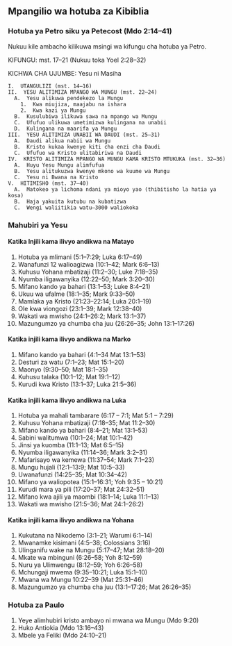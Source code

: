 ## Mpangilio wa hotuba za Kibiblia

### Hotuba ya Petro siku ya Petecost (Mdo 2:14–41)

Nukuu kile ambacho kilikuwa msingi wa kifungu cha hotuba ya Petro.

KIFUNGU: mst. 17–21 (Nukuu toka Yoel 2:28–32)

KICHWA CHA UJUMBE: Yesu ni Masiha

```
I.  UTANGULIZI (mst. 14–16)
II.  YESU ALITIMIZA MPANGO WA MUNGU (mst. 22–24)
  A.  Yesu alikuwa pendekezo la Mungu
    1.  Kwa miujiza, maajabu na ishara
    2.  Kwa kazi ya Mungu
  B.  Kusulubiwa ilikuwa sawa na mpango wa Mungu
  C.  Ufufuo ulikuwa umetimizwa kulingana na unabii
  D.  Kulingana na maarifa ya Mungu
III.  YESU ALITIMIZA UNABII WA DAUDI (mst. 25–31)
  A.  Daudi alikua nabii wa Mungu
  B.  Kristo kukaa kwenye kiti cha enzi cha Daudi
  C.  Ufufuo wa Kristo ulitabiriwa na Daudi
IV.  KRISTO ALITIMIZA MPANGO WA MUNGU KAMA KRISTO MTUKUKA (mst. 32–36)
  A.  Huyu Yesu Mungu alimfufua
  B.  Yesu alitukuzwa kwenye mkono wa kuume wa Mungu
  C.  Yesu ni Bwana na Kristo
V.  HITIMISHO (mst. 37–40)
  A.  Matokeo ya lichoma ndani ya mioyo yao (thibitisho la hatia ya kosa)
  B.  Haja yakuita kutubu na kubatizwa
  C.  Wengi waliitikia watu—3000 waliokoka
```

### Mahubiri ya Yesu

#### Katika Injili kama ilivyo andikwa na Matayo

1. Hotuba ya mlimani (5:1–7:29; Luka 6:17–49)
2. Wanafunzi 12 walioagizwa (10:1–42; Mark 6:6–13)
3. Kuhusu Yohana mbatizaji (11:2–30; Luke 7:18–35)
4. Nyumba iligawanyika (12:22–50; Mark 3:20–30)
5. Mifano kando ya bahari (13:1–53; Luke 8:4–21)
6. Ukuu wa ufalme (18:1–35; Mark 9:33–50)
7. Mamlaka ya Kristo (21:23–22:14; Luka 20:1–19)
8. Ole kwa viongozi (23:1–39; Mark 12:38–40)
9. Wakati wa mwisho (24:1–26:2; Mark 13:1–37)
10. Mazungumzo ya chumba cha juu (26:26–35; John 13:1–17:26)

#### Katika injili kama ilivyo andikwa na Marko

1. Mifano kando ya bahari (4:1–34 Mat 13:1–53)
2. Desturi za watu (7:1–23; Mat 15:1–20)
3. Maonyo (9:30–50; Mat 18:1–35)
4. Kuhusu talaka (10:1–12; Mat 19:1–12)
5. Kurudi kwa Kristo (13:1–37; Luka 21:5–36)

#### Katika injili kama ilivyo andikwa na Luka

1. Hotuba ya mahali tambarare (6:17 – 7:1; Mat 5:1 – 7:29)
2. Kuhusu Yohana mbatizaji (7:18–35; Mat 11:2–30)
3. Mifano kando ya bahari (8:4–21; Mat 13:1–53)
4. Sabini walitumwa (10:1–24; Mat 10:1–42)
5. Jinsi ya kuomba (11:1–13; Mat 6:5–15)
6. Nyumba iligawanyika (11:14–36; Mark 3:2–31)
7. Mafarisayo wa kemewa (11:37–54; Mark 7:1–23)
8. Mungu hujali (12:1–13:9; Mat 10:5–33)
9. Uwanafunzi (14:25–35; Mat 10:34–42)
10. Mifano ya waliopotea (15:1–16:31; Yoh 9:35 – 10:21)
11. Kurudi mara ya pili (17:20–37; Mat 24:32–51)
12. Mifano kwa ajili ya maombi (18:1–14; Luka 11:1–13)
13. Wakati wa mwisho (21:5–36; Mat 24:1–26:2)

#### Katika injili kama ilivyo andikwa na Yohana

1. Kukutana na Nikodemo (3:1–21; Warumi 6:1–14)
2. Mwanamke kisimani (4:5–38; Colossians 3:16)
3. Ulinganifu wake na Mungu (5:17–47; Mat 28:18–20)
4. Mkate wa mbinguni (6:26–58; Yoh 8:12–59)
5. Nuru ya Ulimwengu (8:12–59; Yoh 6:26–58)
6. Mchungaji mwema (9:35–10:21; Luka 15:1–10)
7. Mwana wa Mungu 10:22–39 (Mat 25:31–46)
8. Mazungumzo ya chumba cha juu (13:1–17:26; Mat 26:26–35)

### Hotuba za Paulo

1. Yeye alimhubiri kristo ambayo ni mwana wa Mungu (Mdo 9:20)
2. Huko Antiokia (Mdo 13:16–43)
3. Mbele ya Feliki (Mdo 24:10–21)

